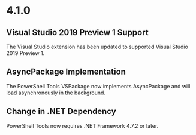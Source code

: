 # 4.1.0

## Visual Studio 2019 Preview 1 Support

The Visual Studio extension has been updated to supported Visual Studio 2019 Preview 1. 

## AsyncPackage Implementation 

The PowerShell Tools VSPackage now implements AsyncPackage and will load asynchronously in the background. 

## Change in .NET Dependency 

PowerShell Tools now requires .NET Framework 4.7.2 or later. 

